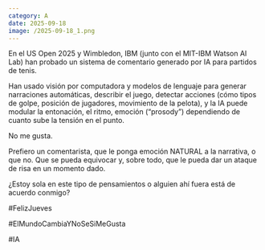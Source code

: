 ```yaml
--- 
category: A 
date: 2025-09-18 
image: /2025-09-18_1.png 
--- 
```


En el US Open 2025 y Wimbledon, IBM (junto con el MIT-IBM Watson AI Lab) han probado un sistema de comentario generado por IA para partidos de tenis. 

Han usado visión por computadora y modelos de lenguaje para generar narraciones automáticas, describir el juego, detectar acciones (cómo tipos de golpe, posición de jugadores, movimiento de la pelota), y la IA puede modular la entonación, el ritmo, emoción (“prosody”) dependiendo de cuanto sube la tensión en el punto.

No me gusta.

Prefiero un comentarista, que le ponga emoción NATURAL a la narrativa, o que no. Que se pueda equivocar y, sobre todo, que le pueda dar un ataque de risa en un momento dado.

¿Estoy sola en este tipo de pensamientos o alguien ahí fuera está de acuerdo conmigo?

#FelizJueves

#ElMundoCambiaYNoSeSiMeGusta

#IA